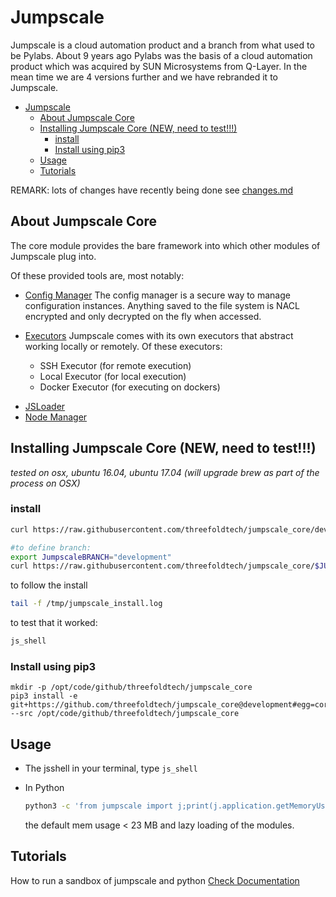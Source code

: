 # Jumpscale

Jumpscale is a cloud automation product and a branch from what used to be Pylabs. About 9 years ago Pylabs was the basis of a cloud automation product which was acquired by SUN Microsystems from Q-Layer. In the mean time we are 4 versions further and we have rebranded it to Jumpscale.

- [Jumpscale](#jumpscale)
  - [About Jumpscale Core](#about-jumpscale-core)
  - [Installing Jumpscale Core (NEW, need to test!!!)](#installing-jumpscale-core-new-need-to-test)
    - [install](#install)
    - [Install using pip3](#install-using-pip3)
  - [Usage](#usage)
  - [Tutorials](#tutorials)


REMARK: lots of changes have recently being done see [changes.md](changes.md)

## About Jumpscale Core

The core module provides the bare framework into which other modules of Jumpscale plug into.

Of these provided tools are, most notably:

* [Config Manager](docs/config/configmanager.md)
  The config manager is a secure way to manage configuration instances. Anything saved to the file system is NACL encrypted and only decrypted on the fly when accessed.

- [Executors](docs/Internals/Executors.md)
  Jumpscale comes with its own executors that abstract working locally or remotely.
  Of these executors:

  * SSH Executor (for remote execution)
  * Local Executor (for local execution)
  * Docker Executor (for executing on dockers)

* [JSLoader](docs/JSLoader/JSLoader.md)
* [Node Manager]()

## Installing Jumpscale Core (NEW, need to test!!!)

_tested on osx, ubuntu 16.04, ubuntu 17.04
(will upgrade brew as part of the process on OSX)_

### install 

```bash
curl https://raw.githubusercontent.com/threefoldtech/jumpscale_core/development/install.sh?$RANDOM > /tmp/install_jumpscale.sh;bash /tmp/install_jumpscale.sh
```

```bash
#to define branch:
export JumpscaleBRANCH="development"
curl https://raw.githubusercontent.com/threefoldtech/jumpscale_core/$JUMPSCALEBRANCH/install.sh?$RANDOM > /tmp/install_jumpscale.sh;bash /tmp/install_jumpscale.sh
```

to follow the install

```bash
tail -f /tmp/jumpscale_install.log
```

to test that it worked:

```bash
js_shell
```

### Install using pip3

```
mkdir -p /opt/code/github/threefoldtech/jumpscale_core
pip3 install -e git+https://github.com/threefoldtech/jumpscale_core@development#egg=core --src /opt/code/github/threefoldtech/jumpscale_core
```

## Usage

* The jsshell
  in your terminal, type `js_shell`

- In Python

  ```bash
  python3 -c 'from jumpscale import j;print(j.application.getMemoryUsage())'
  ```

  the default mem usage < 23 MB and lazy loading of the modules.

## Tutorials
How to run a sandbox of jumpscale and python  [Check Documentation](docs/howto/sandbox_python_zeroos_container.md)
<!TODO>
